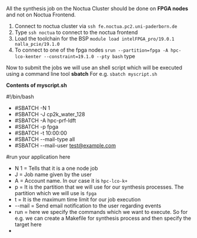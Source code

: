All the synthesis job on the Noctua Cluster should be done on **FPGA nodes** and not on Noctua Frontend.

1. Connect to noctua cluster via `ssh fe.noctua.pc2.uni-paderborn.de`
2. Type `ssh noctua` to connect to the noctua frontend
3. Load the toolchain for the BSP `module load intelFPGA_pro/19.0.1 nalla_pcie/19.1.0`
4. To connect to one of the fpga nodes `srun --partition=fpga -A hpc-lco-kenter --constraint=19.1.0 --pty bash` type 

Now to submit the jobs we will use an shell script which will be executed using a command line tool **sbatch**
For e.g. `sbatch myscript.sh` 

__Contents of myscript.sh__

#!/bin/bash
- #SBATCH -N 1
- #SBATCH -J cp2k_water_128
- #SBATCH -A hpc-prf-ldft
- #SBATCH -p fpga
- #SBATCH -t 10:00:00
- #SBATCH --mail-type all
- #SBATCH --mail-user test@example.com

#run your application here

- N 1 = Tells that it is a one node job
- J = Job name given by the user 
- A = Account name. In our case it is `hpc-lco-k+`
- p = It is the partition that we will use for our synthesis processes. The partition which we will use is `fpga`
- t = It is the maximum time limit for our job execution 
- --mail = Send email notification to the user regarding events
- run = here we specify the commands which we want to execute. So for e.g. we can create a Makefile for synthesis process and then specify the target here 
- 
